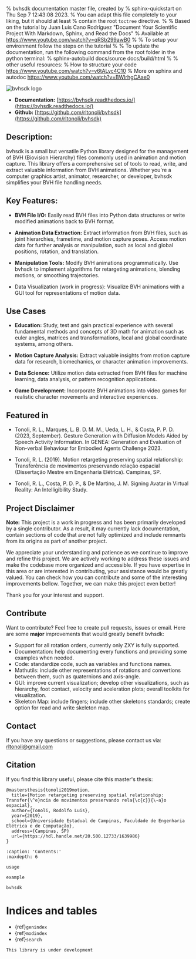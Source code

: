 % bvhsdk documentation master file, created by
% sphinx-quickstart on Thu Sep  7 12:43:08 2023.
% You can adapt this file completely to your liking, but it should at least
% contain the root `toctree` directive.
%
% Based on the tutorial by Juan Luis Cano Rodríguez "Document Your Scientific Project With Markdown, Sphinx, and Read the Docs"
% Available at https://www.youtube.com/watch?v=qRSb299awB0
%
% To setup your environment follow the steps on the tutorial
% 
% To update the documentation, run the following command from the root folder in the python terminal:
% sphinx-autobuild docs/source docs/build/html
%
% other useful resources:
% How to structure your code https://www.youtube.com/watch?v=v6tALyc4C10
% More on sphinx and autodoc https://www.youtube.com/watch?v=BWIrhgCAae0


![bvhsdk logo](logo.png)

- **Documentation:** [https://bvhsdk.readthedocs.io/](https://bvhsdk.readthedocs.io/)
- **Github:** [https://github.com/rltonoli/bvhsdk](https://github.com/rltonoli/bvhsdk)

## Description:
bvhsdk is a small but versatile Python library designed for the management of BVH (Biovision Hierarchy) files commonly used in animation and motion capture. This library offers a comprehensive set of tools to read, write, and extract valuable information from BVH animations. Whether you're a computer graphics artist, animator, researcher, or developer, bvhsdk simplifies your BVH file handling needs.

## Key Features:

- **BVH File I/O:** Easily read BVH files into Python data structures or write modified animations back to BVH format.

- **Animation Data Extraction:** Extract information from BVH files, such as joint hierarchies, frametime, and motion capture poses. Access motion data for further analysis or manipulation, such as local and global positions, rotation, and translation.

- **Manipulation Tools:** Modify BVH animations programmatically. Use bvhsdk to implement algorithms for retargeting animations, blending motions, or smoothing trajectories.

- Data Visualization (work in progress): Visualize BVH animations with a GUI tool for representations of motion data.

## Use Cases

- **Education:** Study, test and gain practical experience with several fundamental methods and concepts of 3D math for animation such as euler angles, matrices and transformations, local and global coordinate systems, among others. 

- **Motion Capture Analysis:** Extract valuable insights from motion capture data for research, biomechanics, or character animation improvements.

- **Data Science:** Utilize motion data extracted from BVH files for machine learning, data analysis, or pattern recognition applications.

- **Game Development:** Incorporate BVH animations into video games for realistic character movements and interactive experiences.

## Featured in

- Tonoli, R. L., Marques, L. B. D. M. M., Ueda, L. H., & Costa, P. P. D. (2023, September). Gesture Generation with Diffusion Models Aided by Speech Activity Information. In GENEA: Generation and Evaluation of Non-verbal Behaviour for Embodied Agents Challenge 2023.

- Tonoli, R. L. (2019). Motion retargeting preserving spatial relationship: Transferência de movimentos preservando relação espacial (Dissertação Mestre em Engenharia Elétrica). Campinas, SP.

- Tonoli, R. L., Costa, P. D. P., & De Martino, J. M. Signing Avatar in Virtual Reality: An Intelligibility Study.

## Project Disclaimer

**Note:** This project is a work in progress and has been primarily developed by a single contributor. As a result, it may currently lack documentation, contain sections of code that are not fully optimized and include remnants from its origins as part of another project.

We appreciate your understanding and patience as we continue to improve and refine this project. We are actively working to address these issues and make the codebase more organized and accessible. If you have expertise in this area or are interested in contributing, your assistance would be greatly valued. You can check how you can contribute and some of the interesting improvements bellow. Together, we can make this project even better!

Thank you for your interest and support.

## Contribute

Want to contribute? Feel free to create pull requests, issues or email. Here are some **major** improvements that would greatly benefit bvhsdk:

- Support for all rotation orders, currently only ZXY is fully supported.
- Documentation: help documenting every functions and providing some examples when needed.
- Code: standardize code, such as variables and functions names.
- Mathutils: include other representations of rotations and convertions between them, such as quaternions and axis-angle.
- GUI: improve current visualization; develop other visualizations, such as hierarchy, foot contact, velocity and aceleration plots; overall toolkits for visualization.
- Skeleton Map: include fingers; include other skeletons standards; create option for read and write skeleton map.


## Contact

If you have any questions or suggestions, please contact us via: rltonoli@gmail.com

## Citation

If you find this library useful, please cite this master's thesis:

```
@mastersthesis{tonoli2019motion,
  title={Motion retargeting preserving spatial relationship: Transfer{\^e}ncia de movimentos preservando rela{\c{c}}{\~a}o espacial},
  author={Tonoli, Rodolfo Luis},
  year={2019},
  school={Universidade Estadual de Campinas, Faculdade de Engenharia Elétrica e de Computação},
  address={Campinas, SP}
  url={https://hdl.handle.net/20.500.12733/1639986}
}
```

```{toctree}
:caption: 'Contents:'
:maxdepth: 6

usage

example

bvhsdk

```


# Indices and tables

- {ref}`genindex`
- {ref}`modindex`
- {ref}`search`

```{warning}
This library is under development
```